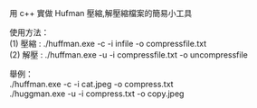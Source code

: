 用 c++ 實做 Hufman 壓縮,解壓縮檔案的簡易小工具  
  
使用方法：  
(1) 壓縮 : ./huffman.exe -c -i infile -o compressfile.txt  
(2) 解壓 : ./huffman.exe -u -i compressfile.txt -o uncompressfile

舉例：  
./huffman.exe -c -i cat.jpeg -o compress.txt  
./huggman.exe -u -i compress.txt -o copy.jpeg
